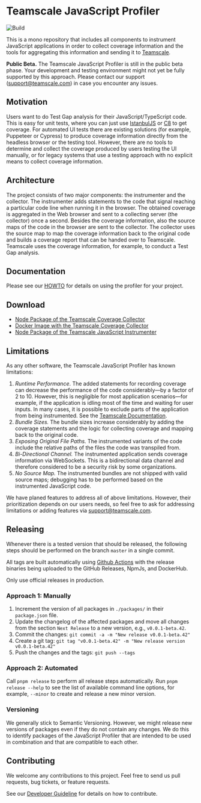 # Teamscale JavaScript Profiler

![Build](https://github.com/cqse/teamscale-javascript-profiler/actions/workflows/build-and-test.yml/badge.svg)

This is a mono repository that includes all components to instrument 
JavaScript applications in order to collect coverage information and the tools
for aggregating this information and sending it to [Teamscale](https://www.cqse.eu/en/teamscale/).

**Public Beta.** The Teamscale JavaScript Profiler is still in the public beta phase. 
Your development and testing environment might not yet be fully supported by this approach. 
Please contact our support (support@teamscale.com) in case you encounter any issues.

## Motivation

Users want to do Test Gap analysis for their JavaScript/TypeScript code. 
This is easy for unit tests, where you can just use [IstanbulJS](https://istanbul.js.org/) 
or [C8](https://github.com/bcoe/c8) to get coverage. 
For automated UI tests there are existing solutions (for example, Puppeteer or Cypress) 
to produce coverage information directly from the headless browser or the testing tool. 
However, there are no tools to determine and collect the coverage produced by users testing the UI manually,
or for legacy systems that use a testing approach with no explicit means to collect coverage information.

## Architecture

The project consists of two major components: the instrumenter and the collector.
The instrumenter adds statements to the code that signal reaching a particular code line
when running it in the browser. The obtained coverage is aggregated in the Web browser and
sent to a collecting server (the collector) once a second. Besides the coverage information,
also the source maps of the code in the browser are sent to the collector.
The collector uses the source map to map the coverage information back to the original code
and builds a coverage report that can be handed over to Teamscale.
Teamscale uses the coverage information, for example, to conduct a Test Gap analysis.

## Documentation 

Please see our [HOWTO](https://docs.teamscale.com/howto/setting-up-profiler-tga/javascript/) for details on using the profiler for your project.

## Download

- [Node Package of the Teamscale Coverage Collector](https://www.npmjs.com/package/@teamscale/coverage-collector)
- [Docker Image with the Teamscale Coverage Collector](https://hub.docker.com/r/cqse/teamscale-coverage-collector/tags/)
- [Node Package of the Teamscale JavaScript Instrumenter](https://www.npmjs.com/package/@teamscale/javascript-instrumenter)

## Limitations

As any other software, the Teamscale JavaScript Profiler has known limitations:

1. *Runtime Performance*. The added statements for recording coverage can decrease
   the performance of the code considerably—by a factor of 2 to 10. 
   However, this is negligible for most application scenarios—for example, 
   if the application is idling most of the time and waiting for user inputs. 
   In many cases, it is possible to exclude parts of the application from being
   instrumented. See the [Teamscale Documentation](https://docs.teamscale.com/howto/setting-up-profiler-tga/javascript/#instrumented-app-is-slow). 
2. *Bundle Sizes.* The bundle sizes increase considerably by adding the
   coverage statements and the logic for collecting coverage and mapping back to the original code.
3. *Exposing Original File Paths.* The instrumented variants of the code include the
   relative paths of the files the code was transpiled from.
4. *Bi-Directional Channel.* The instrumented application sends coverage information via WebSockets. 
   This is a bidirectional data channel and therefore considered to be a security risk by some organizations.
5. *No Source Map.* The instrumented bundles are not shipped with valid source maps; debugging
   has to be performed based on the instrumented JavaScript code.

We have planed features to address all of above limitations. 
However, their prioritization depends on our users needs, so feel 
free to ask for addressing limitations or adding features via support@teamscale.com.   

## Releasing

Whenever there is a tested version that should be released, the following steps should be 
performed on the branch `master` in a single commit.

All tags are built automatically using [Github Actions](https://github.com/cqse/teamscale-jacoco-agent/actions) with the release binaries being uploaded to the GitHub Releases, NpmJs, and DockerHub.

Only use official releases in production.

### Approach 1: Manually

1. Increment the version of all packages in `./packages/` in their `package.json` file.
2. Update the changelog of the affected packages and move all changes from the section `Next Release` to a new version, e.g., `v0.0.1-beta.42`.
3. Commit the changes: `git commit -a -m "New release v0.0.1-beta.42"`
4. Create a git tag: `git tag "v0.0.1-beta.42" -m "New release version v0.0.1-beta.42"`
5. Push the changes and the tags: `git push --tags`

### Approach 2: Automated

Call `pnpm release` to perform all release steps automatically. 
Run `pnpm release --help` to see the list of available command line options, 
for example, `--minor` to create and release a new minor version.

### Versioning

We generally stick to Semantic Versioning. However, we might release new versions
of packages even if they do not contain any changes. 
We do this to identify packages of the JavaScript Profiler that are intended to
be used in combination and that are compatible to each other.

## Contributing

We welcome any contributions to this project. Feel free to send us pull requests,
bug tickets, or feature requests.

See our [Developer Guideline](CONTRIBUTING.md) for details on how to contribute.